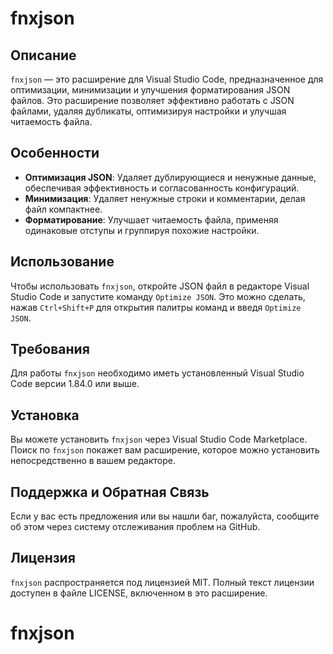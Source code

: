 # fnxjson

## Описание
`fnxjson` — это расширение для Visual Studio Code, предназначенное для оптимизации, минимизации и улучшения форматирования JSON файлов. Это расширение позволяет эффективно работать с JSON файлами, удаляя дубликаты, оптимизируя настройки и улучшая читаемость файла.

## Особенности
- **Оптимизация JSON**: Удаляет дублирующиеся и ненужные данные, обеспечивая эффективность и согласованность конфигураций.
- **Минимизация**: Удаляет ненужные строки и комментарии, делая файл компактнее.
- **Форматирование**: Улучшает читаемость файла, применяя одинаковые отступы и группируя похожие настройки.

## Использование
Чтобы использовать `fnxjson`, откройте JSON файл в редакторе Visual Studio Code и запустите команду `Optimize JSON`. Это можно сделать, нажав `Ctrl+Shift+P` для открытия палитры команд и введя `Optimize JSON`.

## Требования
Для работы `fnxjson` необходимо иметь установленный Visual Studio Code версии 1.84.0 или выше.

## Установка
Вы можете установить `fnxjson` через Visual Studio Code Marketplace. Поиск по `fnxjson` покажет вам расширение, которое можно установить непосредственно в вашем редакторе.

## Поддержка и Обратная Связь
Если у вас есть предложения или вы нашли баг, пожалуйста, сообщите об этом через систему отслеживания проблем на GitHub.

## Лицензия
`fnxjson` распространяется под лицензией MIT. Полный текст лицензии доступен в файле LICENSE, включенном в это расширение.
# fnxjson
